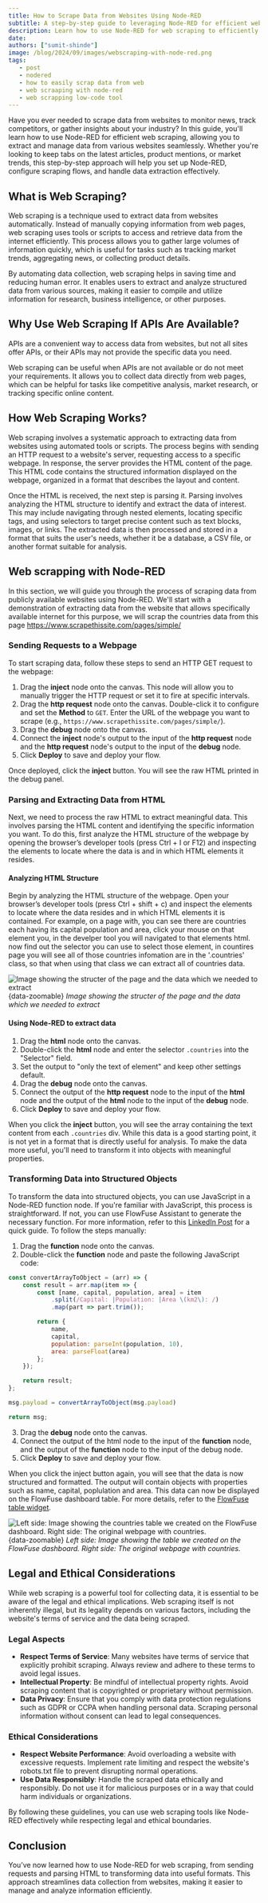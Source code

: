 ```yaml
---
title: How to Scrape Data from Websites Using Node-RED
subtitle: A step-by-step guide to leveraging Node-RED for efficient web scraping and analysis.
description: Learn how to use Node-RED for web scraping to efficiently collect and manage data from websites with this step-by-step guide.
date:
authors: ["sumit-shinde"]
image: /blog/2024/09/images/webscraping-with-node-red.png
tags:
   - post
   - nodered
   - how to easily scrap data from web
   - web scraaping with node-red
   - web scrapping low-code tool
---
```


Have you ever needed to scrape data from websites to monitor news, track competitors, or gather insights about your industry? In this guide, you'll learn how to use Node-RED for efficient web scraping, allowing you to extract and manage data from various websites seamlessly. Whether you're looking to keep tabs on the latest articles, product mentions, or market trends, this step-by-step approach will help you set up Node-RED, configure scraping flows, and handle data extraction effectively.

<!-- more -->

## What is Web Scraping?

Web scraping is a technique used to extract data from websites automatically. Instead of manually copying information from web pages, web scraping uses tools or scripts to access and retrieve data from the internet efficiently. This process allows you to gather large volumes of information quickly, which is useful for tasks such as tracking market trends, aggregating news, or collecting product details.

By automating data collection, web scraping helps in saving time and reducing human error. It enables users to extract and analyze structured data from various sources, making it easier to compile and utilize information for research, business intelligence, or other purposes.

## Why Use Web Scraping If APIs Are Available?

APIs are a convenient way to access data from websites, but not all sites offer APIs, or their APIs may not provide the specific data you need.

Web scraping can be useful when APIs are not available or do not meet your requirements. It allows you to collect data directly from web pages, which can be helpful for tasks like competitive analysis, market research, or tracking specific online content.

## How Web Scraping Works?

Web scraping involves a systematic approach to extracting data from websites using automated tools or scripts. The process begins with sending an HTTP request to a website's server, requesting access to a specific webpage. In response, the server provides the HTML content of the page. This HTML code contains the structured information displayed on the webpage, organized in a format that describes the layout and content.

Once the HTML is received, the next step is parsing it. Parsing involves analyzing the HTML structure to identify and extract the data of interest. This may include navigating through nested elements, locating specific tags, and using selectors to target precise content such as text blocks, images, or links. The extracted data is then processed and stored in a format that suits the user's needs, whether it be a database, a CSV file, or another format suitable for analysis.

## Web scrapping with Node-RED 

In this section, we will guide you through the process of scraping data from publicly available websites using Node-RED. We'll start with a demonstration of extracting data from the website that allows specifically available internet for this purpose, we will scrap the countries data from this page https://www.scrapethissite.com/pages/simple/

### Sending Requests to a Webpage

To start scraping data, follow these steps to send an HTTP GET request to the webpage:

1. Drag the **inject** node onto the canvas. This node will allow you to manually trigger the HTTP request or set it to fire at specific intervals.
2. Drag the **http request** node onto the canvas. Double-click it to configure and set the **Method** to `GET`. Enter the URL of the webpage you want to scrape (e.g., `https://www.scrapethissite.com/pages/simple/`).
3. Drag the **debug** node onto the canvas.
4. Connect the **inject** node's output to the input of the **http request** node and the **http request** node's output to the input of the **debug** node.
5. Click **Deploy** to save and deploy your flow.

Once deployed, click the **inject** button. You will see the raw HTML printed in the debug panel.

### Parsing and Extracting Data from HTML

Next, we need to process the raw HTML to extract meaningful data. This involves parsing the HTML content and identifying the specific information you want. To do this, first analyze the HTML structure of the webpage by opening the browser’s developer tools (press Ctrl + I or F12) and inspecting the elements to locate where the data is and in which HTML elements it resides.

#### Analyzing HTML Structure

Begin by analyzing the HTML structure of the webpage. Open your browser’s developer tools (press Ctrl + shift + c) and inspect the elements to locate where the data resides and in which HTML elements it is contained. For example, on a page with, you can see there are countries each having its capital population and area, click your mouse on that element you, in the develper tool you will navigated to that elements html. now find out the selector you can use to select those element, in countires page you will see all of those countries infomation are in the '.countries' class, so that when using that class we can extract all of countries data.

![Image showing the structer of the page and the data which we needed to extract](./images/html-structer-of-target-website.png){data-zoomable}
_Image showing the structer of the page and the data which we needed to extract_

#### Using Node-RED to extract data

1. Drag the **html** node onto the canvas.
2. Double-click the **html** node and enter the selector `.countries` into the "Selector" field.
3. Set the output to "only the text of element" and keep other settings default.
4. Drag the **debug** node onto the canvas.
5. Connect the output of the **http request** node to the input of the **html** node and the output of the **html** node to the input of the **debug** node.
6. Click **Deploy** to save and deploy your flow.

When you click the **inject** button, you will see the array containing the text content from each `.countries` div. While this data is a good starting point, it is not yet in a format that is directly useful for analysis. To make the data more useful, you'll need to transform it into objects with meaningful properties.

### Transforming Data into Structured Objects

To transform the data into structured objects, you can use JavaScript in a Node-RED function node. If you're familiar with JavaScript, this process is straightforward. If not, you can use FlowFuse Assistant to generate the necessary function. For more information, refer to this [LinkedIn Post]() for a quick guide. To follow the steps manually:

1. Drag the **function** node onto the canvas.
2. Double-click the **function** node and paste the following JavaScript code:

```js
const convertArrayToObject = (arr) => {
    const result = arr.map(item => {
        const [name, capital, population, area] = item
            .split(/Capital: |Population: |Area \(km2\): /)
            .map(part => part.trim());

        return {
            name,
            capital,
            population: parseInt(population, 10),
            area: parseFloat(area)
        };
    });

    return result;
};

msg.payload = convertArrayToObject(msg.payload)

return msg;
```

3. Drag the **debug** node onto the canvas.
4. Connect the output of the html node to the input of the **function** node, and the output of the **function** node to the input of the debug node.
5. Click **Deploy** to save and deploy your flow.

When you click the inject button again, you will see that the data is now structured and formatted. The output will contain objects with properties such as name, capital, poplulation and area. This data can now be displayed on the FlowFuse dashboard table. For more details, refer to the [FlowFuse table widget](https://dashboard.flowfuse.com/nodes/widgets/ui-table.html).

![Left side: Image showing the countries table we created on the FlowFuse dashboard. Right side: The original webpage with countries.](./images/webscrapping-result.png){data-zoomable}
_Left side: Image showing the table we created on the FlowFuse dashboard. Right side: The original webpage with countries._

## Legal and Ethical Considerations

While web scraping is a powerful tool for collecting data, it is essential to be aware of the legal and ethical implications. Web scraping itself is not inherently illegal, but its legality depends on various factors, including the website's terms of service and the data being scraped.

### Legal Aspects

- **Respect Terms of Service**: Many websites have terms of service that explicitly prohibit scraping. Always review and adhere to these terms to avoid legal issues.
- **Intellectual Property**: Be mindful of intellectual property rights. Avoid scraping content that is copyrighted or proprietary without permission.
- **Data Privacy**: Ensure that you comply with data protection regulations such as GDPR or CCPA when handling personal data. Scraping personal information without consent can lead to legal consequences.

### Ethical Considerations

- **Respect Website Performance**: Avoid overloading a website with excessive requests. Implement rate limiting and respect the website's robots.txt file to prevent disrupting normal operations.
- **Use Data Responsibly**: Handle the scraped data ethically and responsibly. Do not use it for malicious purposes or in a way that could harm individuals or organizations.

By following these guidelines, you can use web scraping tools like Node-RED effectively while respecting legal and ethical boundaries.

## Conclusion

You’ve now learned how to use Node-RED for web scraping, from sending requests and parsing HTML to transforming data into useful formats. This approach streamlines data collection from websites, making it easier to manage and analyze information efficiently.
